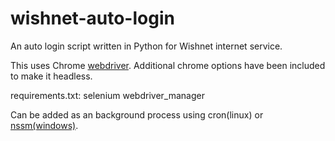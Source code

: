 # wishnet-auto-login
An auto login script written in Python for Wishnet internet service.

This uses Chrome [webdriver](https://chromedriver.chromium.org/downloads). Additional chrome options have been included to make it headless.

requirements.txt:
selenium
webdriver_manager

Can be added as an background process using cron(linux) or [nssm(windows)](https://nssm.cc/).
